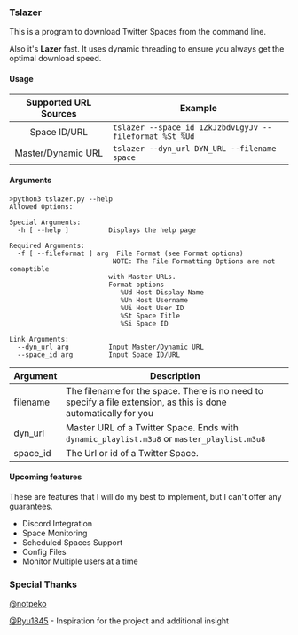 ### Tslazer
This is a program to download Twitter Spaces from the command line. 

Also it's **Lazer** fast. It uses dynamic threading to ensure you always get the optimal download speed. 
#### Usage

|  Supported URL Sources | Example|
| :------------: | -------------- |
| Space ID/URL | `tslazer --space_id 1ZkJzbdvLgyJv --fileformat %St_%Ud` |
| Master/Dynamic URL| `tslazer --dyn_url DYN_URL --filename space` |

#### Arguments


    >python3 tslazer.py --help
    Allowed Options:
    
    Special Arguments:
      -h [ --help ]          Displays the help page
    
    Required Arguments:
      -f [ --fileformat ] arg  File Format (see Format options)
                              NOTE: The File Formatting Options are not comaptible
                             with Master URLs.
                             Format options
                                %Ud	Host Display Name
                                %Un	Host Username
                                %Ui	Host User ID
                                %St	Space Title
                                %Si	Space ID
    
    Link Arguments:
      --dyn_url arg          Input Master/Dynamic URL
      --space_id arg         Input Space ID/URL

|  Argument  |  Description |
| ------------ | ------------ |
| filename | The filename for the space. There is no need  to specify a file extension, as this is done automatically for you |
| dyn_url | Master URL of a Twitter Space. Ends with `dynamic_playlist.m3u8` or `master_playlist.m3u8` |
| space_id | The Url or id of a Twitter Space. |

#### Upcoming features
These are features that I will do my best to implement, but I can't offer any guarantees. 

- Discord Integration
- Space Monitoring
- Scheduled Spaces Support
- Config Files
- Monitor Multiple users at a time

### Special Thanks
[@notpeko](https://github.com/notpeko "@notpeko")

[@Ryu1845](https://github.com/Ryu1845 "@Ryu1845") - Inspiration for the project and additional insight
